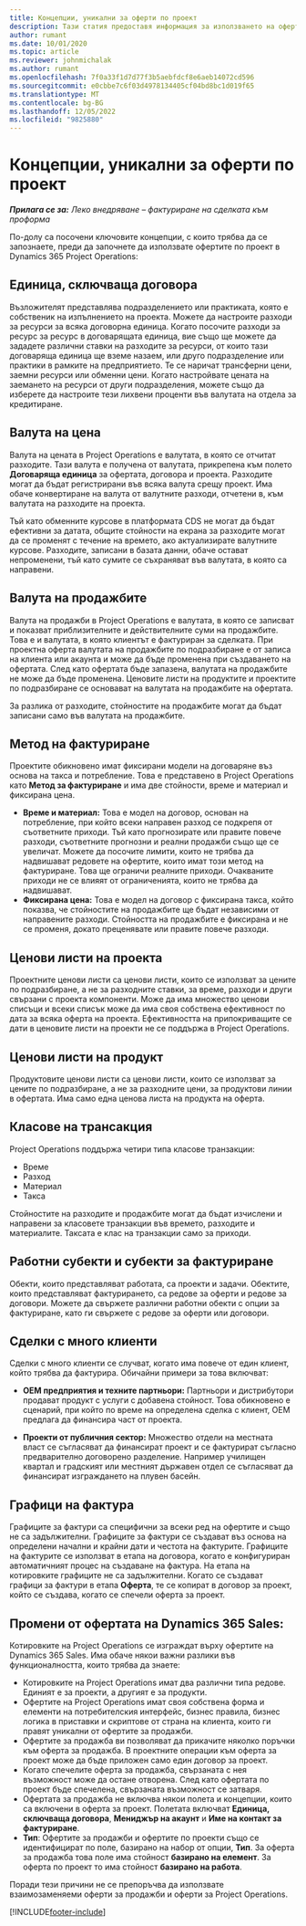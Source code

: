```yaml
---
title: Концепции, уникални за оферти по проект
description: Тази статия предоставя информация за използването на оферти по проект в Project Operations.
author: rumant
ms.date: 10/01/2020
ms.topic: article
ms.reviewer: johnmichalak
ms.author: rumant
ms.openlocfilehash: 7f0a33f1d7d77f3b5aebfdcf8e6aeb14072cd596
ms.sourcegitcommit: e0cbbe7c6f03d4978134405cf04bd8bc1d019f65
ms.translationtype: MT
ms.contentlocale: bg-BG
ms.lasthandoff: 12/05/2022
ms.locfileid: "9825880"
---
```

# <a name="concepts-unique-to-project-quotes"></a>Концепции, уникални за оферти по проект

_**Прилага се за:** Леко внедряване – фактуриране на сделката към проформа_


По-долу са посочени ключовите концепции, с които трябва да се запознаете, преди да започнете да използвате офертите по проект в Dynamics 365 Project Operations:

## <a name="contracting-unit"></a>Единица, сключваща договора

Възложителят представлява подразделението или практиката, която е собственик на изпълнението на проекта. Можете да настроите разходи за ресурси за всяка договорна единица. Когато посочите разходи за ресурс за ресурс в договарящата единица, вие също ще можете да зададете различни ставки на разходите за ресурси, от които тази договаряща единица ще вземе назаем, или друго подразделение или практики в рамките на предприятието. Те се наричат трансферни цени, заемни ресурси или обменни цени. Когато настройвате цената на заемането на ресурси от други подразделения, можете също да изберете да настроите тези лихвени проценти във валутата на отдела за кредитиране.

## <a name="cost-currency"></a>Валута на цена

Валута на цената в Project Operations е валутата, в която се отчитат разходите. Тази валута е получена от валутата, прикрепена към полето **Договаряща единица** за офертата, договора и проекта. Разходите могат да бъдат регистрирани във всяка валута срещу проект. Има обаче конвертиране на валута от валутните разходи, отчетени в, към валутата на разходите на проекта.

Тъй като обменните курсове в платформата CDS не могат да бъдат ефективни за датата, общите стойности на екрана за разходите могат да се променят с течение на времето, ако актуализирате валутните курсове. Разходите, записани в базата данни, обаче остават непроменени, тъй като сумите се съхраняват във валутата, в която са направени.

## <a name="sales-currency"></a>Валута на продажбите

Валута на продажби в Project Operations е валутата, в която се записват и показват приблизителните и действителните суми на продажбите. Това е и валутата, в която клиентът е фактуриран за сделката. При проектна оферта валутата на продажбите по подразбиране е от записа на клиента или акаунта и може да бъде променена при създаването на офертата. След като офертата бъде запазена, валутата на продажбите не може да бъде променена. Ценовите листи на продуктите и проектите по подразбиране се основават на валутата на продажбите на офертата.

За разлика от разходите, стойностите на продажбите могат да бъдат записани само във валутата на продажбите.

## <a name="billing-method"></a>Метод на фактуриране

Проектите обикновено имат фиксирани модели на договаряне въз основа на такса и потребление. Това е представено в Project Operations като **Метод за фактуриране** и има две стойности, време и материал и фиксирана цена.

- **Време и материал:** Това е модел на договор, основан на потребление, при който всеки направен разход се подкрепя от съответните приходи. Тъй като прогнозирате или правите повече разходи, съответните прогнозни и реални продажби също ще се увеличат. Можете да посочите лимити, които не трябва да надвишават редовете на офертите, които имат този метод на фактуриране. Това ще ограничи реалните приходи. Очакваните приходи не се влияят от ограниченията, които не трябва да надвишават.
- **Фиксирана цена:** Това е модел на договор с фиксирана такса, който показва, че стойностите на продажбите ще бъдат независими от направените разходи. Стойността на продажбите е фиксирана и не се променя, докато преценявате или правите повече разходи.

## <a name="project-price-lists"></a>Ценови листи на проекта

Проектните ценови листи са ценови листи, които се използват за цените по подразбиране, а не за разходните ставки, за време, разходи и други свързани с проекта компоненти. Може да има множество ценови списъци и всеки списък може да има своя собствена ефективност по дата за всяка оферта на проекта. Ефективността на припокриващите се дати в ценовите листи на проекти не се поддържа в Project Operations.

## <a name="product-price-lists"></a>Ценови листи на продукт

Продуктовите ценови листи са ценови листи, които се използват за цените по подразбиране, а не за разходните цени, за продуктови линии в офертата. Има само една ценова листа на продукта на оферта.

## <a name="transaction-classes"></a>Класове на трансакция

Project Operations поддържа четири типа класове транзакции:

- Време
- Разход
- Материал
- Такса

Стойностите на разходите и продажбите могат да бъдат изчислени и направени за класовете транзакции във времето, разходите и материалите. Таксата е клас на транзакции само за приходи.

## <a name="work-entities-and-billing-entities"></a>Работни субекти и субекти за фактуриране

Обекти, които представляват работата, са проекти и задачи. Обектите, които представляват фактурирането, са редове за оферти и редове за договори. Можете да свържете различни работни обекти с опции за фактуриране, като ги свържете с редове за оферти или договори.

## <a name="multi-customer-deals"></a>Сделки с много клиенти

Сделки с много клиенти се случват, когато има повече от един клиент, който трябва да фактурира. Обичайни примери за това включват:

- **OEM предприятия и техните партньори:** Партньори и дистрибутори продават продукт с услуги с добавена стойност. Това обикновено е сценарий, при който по време на определена сделка с клиент, OEM предлага да финансира част от проекта. 

- **Проекти от публичния сектор:** Множество отдели на местната власт се съгласяват да финансират проект и се фактурират съгласно предварително договорено разделение. Например училищен квартал и градският или местният държавен отдел се съгласяват да финансират изграждането на плувен басейн.

## <a name="invoice-schedules"></a>Графици на фактура

Графиците за фактури са специфични за всеки ред на офертите и също не са задължителни. Графиците за фактури се създават въз основа на определени начални и крайни дати и честота на фактурите. Графиците на фактурите се използват в етапа на договора, когато е конфигуриран автоматичният процес на създаване на фактура. На етапа на котировките графиците не са задължителни. Когато се създават графици за фактури в етапа **Оферта**, те се копират в договор за проект, който се създава, когато се спечели оферта за проект.

## <a name="changes-from-dynamics-365-sales-quote"></a>Промени от офертата на Dynamics 365 Sales:

Котировките на Project Operations се изграждат върху офертите на Dynamics 365 Sales. Има обаче някои важни разлики във функционалността, които трябва да знаете:


- Котировките на Project Operations имат два различни типа редове. Единият е за проекти, а другият е за продукти.
- Офертите на Project Operations имат своя собствена форма и елементи на потребителския интерфейс, бизнес правила, бизнес логика в приставки и скриптове от страна на клиента, които ги правят уникални от офертите за продажби.
- Офертите за продажба ви позволяват да прикачите няколко поръчки към оферта за продажба. В проектните операции към оферта за проект може да бъде приложен само един договор за проект.
- Когато спечелите оферта за продажба, свързаната с нея възможност може да остане отворена. След като офертата по проект бъде спечелена, свързаната възможност се затваря.
- Офертата за продажба не включва някои полета и концепции, които са включени в оферта за проект. Полетата включват **Единица, сключваща договора**, **Мениджър на акаунт** и **Име на контакт за фактуриране**.  
- **Тип**: Офертите за продажби и офертите по проекти също се идентифицират по поле, базирано на набор от опции, **Тип**. За оферта за продажба това поле има стойност **базирано на елемент**. За оферта по проект то има стойност **базирано на работа**.

Поради тези причини не се препоръчва да използвате взаимозаменяеми оферти за продажби и оферти за Project Operations.


[!INCLUDE[footer-include](../../includes/footer-banner.md)]
